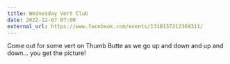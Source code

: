 ```yaml
---
title: Wednesday Vert Club
date: 2022-12-07 07:00
external_url: https://www.facebook.com/events/1318137212369311/
---
```

Come out for some vert on Thumb Butte as we go up and down and up and down… you get the picture!<br>
  <br>
  

